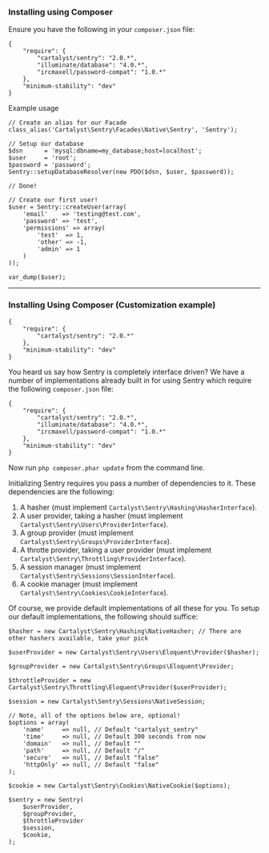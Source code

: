 ### Installing using Composer

Ensure you have the following in your `composer.json` file:

	{
		"require": {
			"cartalyst/sentry": "2.0.*",
			"illuminate/database": "4.0.*",
			"ircmaxell/password-compat": "1.0.*"
		},
		"minimum-stability": "dev"
	}


Example usage

	// Create an alias for our Facade
	class_alias('Cartalyst\Sentry\Facades\Native\Sentry', 'Sentry');

	// Setup our database
	$dsn      = 'mysql:dbname=my_database;host=localhost';
	$user     = 'root';
	$password = 'password';
	Sentry::setupDatabaseResolver(new PDO($dsn, $user, $password));

	// Done!

	// Create our first user!
	$user = Sentry::createUser(array(
		'email'    => 'testing@test.com',
		'password' => 'test',
		'permissions' => array(
			'test'  => 1,
			'other' => -1,
			'admin' => 1
		)
	));

	var_dump($user);

----------

### Installing Using Composer (Customization example)

	{
		"require": {
			"cartalyst/sentry": "2.0.*"
		},
    	"minimum-stability": "dev"
	}

You heard us say how Sentry is completely interface driven? We have a number of implementations already built in for using Sentry which require the following `composer.json` file:

	{
		"require": {
			"cartalyst/sentry": "2.0.*",
			"illuminate/database": "4.0.*",
			"ircmaxell/password-compat": "1.0.*"
		},
    	"minimum-stability": "dev"
	}

Now run `php composer.phar update` from the command line.

Initializing Sentry requires you pass a number of dependencies to it. These dependencies are the following:

1. A hasher (must implement `Cartalyst\Sentry\Hashing\HasherInterface`).
2. A user provider, taking a hasher (must implement `Cartalyst\Sentry\Users\ProviderInterface`).
3. A group provider (must implement `Cartalyst\Sentry\Groups\ProviderInterface`).
4. A throtte provider, taking a user provider (must implement `Cartalyst\Sentry\Throttling\ProviderInterface`).
5. A session manager (must implement `Cartalyst\Sentry\Sessions\SessionInterface`).
6. A cookie manager (must implement `Cartalyst\Sentry\Cookies\CookieInterface`).

Of course, we provide default implementations of all these for you. To setup our default implementations, the following should suffice:

	$hasher = new Cartalyst\Sentry\Hashing\NativeHasher; // There are other hashers available, take your pick
	
	$userProvider = new Cartalyst\Sentry\Users\Eloquent\Provider($hasher);
	
	$groupProvider = new Cartalyst\Sentry\Groups\Eloquent\Provider;
	
	$throttleProvider = new Cartalyst\Sentry\Throttling\Eloquent\Provider($userProvider);
	
	$session = new Cartalyst\Sentry\Sessions\NativeSession;

	// Note, all of the options below are, optional!
	$options = array(
		'name'     => null, // Default "cartalyst_sentry"
		'time'     => null, // Default 300 seconds from now
		'domain'   => null, // Default ""
		'path'     => null, // Default "/"
		'secure'   => null, // Default "false"
		'httpOnly' => null, // Default "false"
	);
	
	$cookie = new Cartalyst\Sentry\Cookies\NativeCookie($options);
	
	$sentry = new Sentry(
		$userProvider,
		$groupProvider,
		$throttleProvider
		$session,
		$cookie,
	);
